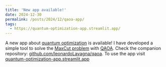 ```yaml
---
title: 'New app available!'
date: 2024-12-30
permalink: /posts/2024/12/qaoa-app/
tags:
  - https://quantum-optimization-app.streamlit.app/
---
```


A new app about [quantum optimization](https://en.wikipedia.org/wiki/Quantum_optimization_algorithms) is available! I have developed a simple tool to solve the [MaxCut problem](https://en.wikipedia.org/wiki/Maximum_cut) with [QAOA](https://qiskit-community.github.io/qiskit-algorithms/tutorials/05_qaoa.html). Check the companion repository: [github.com/leonardoLavagna/qaoa](https://github.com/leonardoLavagna/qaoa). To use the app visit [quantum-optimization-app.streamlit.app](https://quantum-optimization-app.streamlit.app/)
